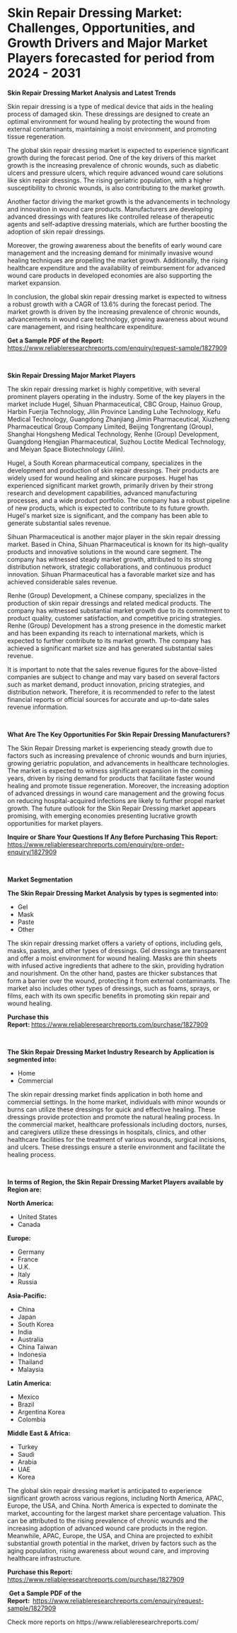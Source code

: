 <p><h1>Skin Repair Dressing Market: Challenges, Opportunities, and Growth Drivers and Major Market Players forecasted for period from 2024 - 2031</h1></p><p><strong>Skin Repair Dressing Market Analysis and Latest Trends</strong></p>
<p><p>Skin repair dressing is a type of medical device that aids in the healing process of damaged skin. These dressings are designed to create an optimal environment for wound healing by protecting the wound from external contaminants, maintaining a moist environment, and promoting tissue regeneration.</p><p>The global skin repair dressing market is expected to experience significant growth during the forecast period. One of the key drivers of this market growth is the increasing prevalence of chronic wounds, such as diabetic ulcers and pressure ulcers, which require advanced wound care solutions like skin repair dressings. The rising geriatric population, with a higher susceptibility to chronic wounds, is also contributing to the market growth.</p><p>Another factor driving the market growth is the advancements in technology and innovation in wound care products. Manufacturers are developing advanced dressings with features like controlled release of therapeutic agents and self-adaptive dressing materials, which are further boosting the adoption of skin repair dressings.</p><p>Moreover, the growing awareness about the benefits of early wound care management and the increasing demand for minimally invasive wound healing techniques are propelling the market growth. Additionally, the rising healthcare expenditure and the availability of reimbursement for advanced wound care products in developed economies are also supporting the market expansion.</p><p>In conclusion, the global skin repair dressing market is expected to witness a robust growth with a CAGR of 13.6% during the forecast period. The market growth is driven by the increasing prevalence of chronic wounds, advancements in wound care technology, growing awareness about wound care management, and rising healthcare expenditure.</p></p>
<p><strong>Get a Sample PDF of the Report:&nbsp;</strong> <a href="https://www.reliableresearchreports.com/enquiry/request-sample/1827909">https://www.reliableresearchreports.com/enquiry/request-sample/1827909</a></p>
<p>&nbsp;</p>
<p><strong>Skin Repair Dressing Major Market Players</strong></p>
<p><p>The skin repair dressing market is highly competitive, with several prominent players operating in the industry. Some of the key players in the market include Hugel, Sihuan Pharmaceutical, CBC Group, Hainuo Group, Harbin Fuerjia Technology, Jilin Province Landing Luhe Technology, Kefu Medical Technology, Guangdong Zhanjiang Jimin Pharmaceutical, Xiuzheng Pharmaceutical Group Company Limited, Beijing Tongrentang (Group), Shanghai Hongsheng Medical Technology, Renhe (Group) Development, Guangdong Hengjian Pharmaceutical, Suzhou Loctite Medical Technology, and Meiyan Space Biotechnology (Jilin).</p><p>Hugel, a South Korean pharmaceutical company, specializes in the development and production of skin repair dressings. Their products are widely used for wound healing and skincare purposes. Hugel has experienced significant market growth, primarily driven by their strong research and development capabilities, advanced manufacturing processes, and a wide product portfolio. The company has a robust pipeline of new products, which is expected to contribute to its future growth. Hugel's market size is significant, and the company has been able to generate substantial sales revenue.</p><p>Sihuan Pharmaceutical is another major player in the skin repair dressing market. Based in China, Sihuan Pharmaceutical is known for its high-quality products and innovative solutions in the wound care segment. The company has witnessed steady market growth, attributed to its strong distribution network, strategic collaborations, and continuous product innovation. Sihuan Pharmaceutical has a favorable market size and has achieved considerable sales revenue.</p><p>Renhe (Group) Development, a Chinese company, specializes in the production of skin repair dressings and related medical products. The company has witnessed substantial market growth due to its commitment to product quality, customer satisfaction, and competitive pricing strategies. Renhe (Group) Development has a strong presence in the domestic market and has been expanding its reach to international markets, which is expected to further contribute to its market growth. The company has achieved a significant market size and has generated substantial sales revenue.</p><p>It is important to note that the sales revenue figures for the above-listed companies are subject to change and may vary based on several factors such as market demand, product innovation, pricing strategies, and distribution network. Therefore, it is recommended to refer to the latest financial reports or official sources for accurate and up-to-date sales revenue information.</p></p>
<p>&nbsp;</p>
<p><strong>What Are The Key Opportunities For Skin Repair Dressing Manufacturers?</strong></p>
<p><p>The Skin Repair Dressing market is experiencing steady growth due to factors such as increasing prevalence of chronic wounds and burn injuries, growing geriatric population, and advancements in healthcare technologies. The market is expected to witness significant expansion in the coming years, driven by rising demand for products that facilitate faster wound healing and promote tissue regeneration. Moreover, the increasing adoption of advanced dressings in wound care management and the growing focus on reducing hospital-acquired infections are likely to further propel market growth. The future outlook for the Skin Repair Dressing market appears promising, with emerging economies presenting lucrative growth opportunities for market players.</p></p>
<p><strong>Inquire or Share Your Questions If Any Before Purchasing This Report:</strong> <a href="https://www.reliableresearchreports.com/enquiry/pre-order-enquiry/1827909">https://www.reliableresearchreports.com/enquiry/pre-order-enquiry/1827909</a></p>
<p>&nbsp;</p>
<p><strong>Market Segmentation</strong></p>
<p><strong>The Skin Repair Dressing Market Analysis by types is segmented into:</strong></p>
<p><ul><li>Gel</li><li>Mask</li><li>Paste</li><li>Other</li></ul></p>
<p><p>The skin repair dressing market offers a variety of options, including gels, masks, pastes, and other types of dressings. Gel dressings are transparent and offer a moist environment for wound healing. Masks are thin sheets with infused active ingredients that adhere to the skin, providing hydration and nourishment. On the other hand, pastes are thicker substances that form a barrier over the wound, protecting it from external contaminants. The market also includes other types of dressings, such as foams, sprays, or films, each with its own specific benefits in promoting skin repair and wound healing.</p></p>
<p><strong>Purchase this Report:&nbsp;</strong><a href="https://www.reliableresearchreports.com/purchase/1827909">https://www.reliableresearchreports.com/purchase/1827909</a></p>
<p>&nbsp;</p>
<p><strong>The Skin Repair Dressing Market Industry Research by Application is segmented into:</strong></p>
<p><ul><li>Home</li><li>Commercial</li></ul></p>
<p><p>The skin repair dressing market finds application in both home and commercial settings. In the home market, individuals with minor wounds or burns can utilize these dressings for quick and effective healing. These dressings provide protection and promote the natural healing process. In the commercial market, healthcare professionals including doctors, nurses, and caregivers utilize these dressings in hospitals, clinics, and other healthcare facilities for the treatment of various wounds, surgical incisions, and ulcers. These dressings ensure a sterile environment and facilitate the healing process.</p></p>
<p>&nbsp;</p>
<p><strong>In terms of Region, the Skin Repair Dressing Market Players available by Region are:</strong></p>
<p>
    <p> <strong> North America: </strong>
        <ul>
            <li>United States</li>
            <li>Canada</li>
        </ul>
        </p> 
    <p> <strong> Europe: </strong>
        <ul>
            <li>Germany</li>
            <li>France</li>
            <li>U.K.</li>
            <li>Italy</li>
            <li>Russia</li>
        </ul>
        </p> 
    <p> <strong> Asia-Pacific: </strong>
        <ul>
            <li>China</li>
            <li>Japan</li>
            <li>South Korea</li>
            <li>India</li>
            <li>Australia</li>
            <li>China Taiwan</li>
            <li>Indonesia</li>
            <li>Thailand</li>
            <li>Malaysia</li>
        </ul>
        </p> 
    <p> <strong> Latin America: </strong>
        <ul>
            <li>Mexico</li>
            <li>Brazil</li>
            <li>Argentina Korea</li>
            <li>Colombia</li>
        </ul>
        </p> 
    <p> <strong> Middle East & Africa: </strong>
        <ul>
            <li>Turkey</li>
            <li>Saudi</li>
            <li>Arabia</li>
            <li>UAE</li>
            <li>Korea</li>
        </ul>
    </p>
    </p>
<p><p>The global skin repair dressing market is anticipated to experience significant growth across various regions, including North America, APAC, Europe, the USA, and China. North America is expected to dominate the market, accounting for the largest market share percentage valuation. This can be attributed to the rising prevalence of chronic wounds and the increasing adoption of advanced wound care products in the region. Meanwhile, APAC, Europe, the USA, and China are projected to exhibit substantial growth potential in the market, driven by factors such as the aging population, rising awareness about wound care, and improving healthcare infrastructure.</p></p>
<p><strong>Purchase this Report: </strong><a href="https://www.reliableresearchreports.com/purchase/1827909">https://www.reliableresearchreports.com/purchase/1827909</a></p>
<p>&nbsp;<strong>Get a Sample PDF of the Report:&nbsp;&nbsp;</strong><a href="https://www.reliableresearchreports.com/enquiry/request-sample/1827909">https://www.reliableresearchreports.com/enquiry/request-sample/1827909</a></p>
<p><strong></strong></p>
<p>Check more reports on https://www.reliableresearchreports.com/</p>